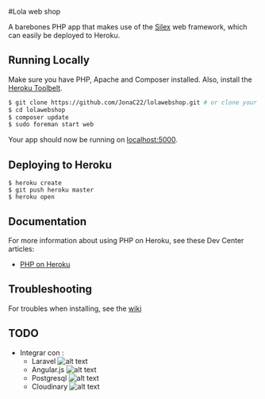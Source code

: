#Lola web shop

A barebones PHP app that makes use of the [Silex](http://silex.sensiolabs.org/) web framework, which can easily be deployed to Heroku.

## Running Locally

Make sure you have PHP, Apache and Composer installed.  Also, install the [Heroku Toolbelt](https://toolbelt.heroku.com/).

```sh
$ git clone https://github.com/JonaC22/lolawebshop.git # or clone your own fork
$ cd lolawebshop
$ composer update
$ sudo foreman start web
```

Your app should now be running on [localhost:5000](http://localhost:5000/).

## Deploying to Heroku

```
$ heroku create
$ git push heroku master
$ heroku open
```

## Documentation

For more information about using PHP on Heroku, see these Dev Center articles:

- [PHP on Heroku](https://devcenter.heroku.com/categories/php)

## Troubleshooting

For troubles when installing, see the [wiki](https://github.com/JonaC22/lolawebshop/wiki)

## TODO
- Integrar con :
	- Laravel ![alt text][DONE]
	- Angular.js ![alt text][IN PROGRESS]
	- Postgresql ![alt text][IN PROGRESS]
	- Cloudinary ![alt text][IN PROGRESS]

[IN PROGRESS]: http://henri.eisenbeis.free.fr/plus/WorkInProgress.png "In Progress"
[DONE]: http://www.amandasmithphotography.com/img/icon_done.gif "Done"
